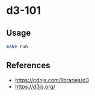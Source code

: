 d3-101
==

## Usage

```sh
make run
```

## References

* https://cdnjs.com/libraries/d3
* https://d3js.org/
